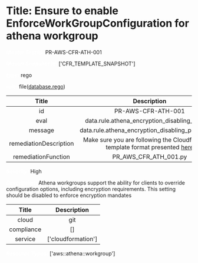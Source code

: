 



# Title: Ensure to enable EnforceWorkGroupConfiguration for athena workgroup


***<font color="white">Master Test Id:</font>*** PR-AWS-CFR-ATH-001

***<font color="white">Master Snapshot Id:</font>*** ['CFR_TEMPLATE_SNAPSHOT']

***<font color="white">type:</font>*** rego

***<font color="white">rule:</font>*** file([database.rego])  
  
  
  
  

|Title|Description|
| :---: | :---: |
|id|PR-AWS-CFR-ATH-001|
|eval|data.rule.athena_encryption_disabling_prevent|
|message|data.rule.athena_encryption_disabling_prevent_err|
|remediationDescription|Make sure you are following the Cloudformation template format presented <a href='https://docs.aws.amazon.com/AWSCloudFormation/latest/UserGuide/aws-resource-docdb-dbcluster.html#cfn-docdb-dbcluster-storageencrypted' target='_blank'>here</a>|
|remediationFunction|PR_AWS_CFR_ATH_001.py|


***<font color="white">Severity:</font>*** High

***<font color="white">Description:</font>*** Athena workgroups support the ability for clients to override configuration options, including encryption requirements. This setting should be disabled to enforce encryption mandates  
  
  

|Title|Description|
| :---: | :---: |
|cloud|git|
|compliance|[]|
|service|['cloudformation']|


***<font color="white">Resource Types:</font>*** ['aws::athena::workgroup']


[database.rego]: https://github.com/prancer-io/prancer-compliance-test/tree/master/aws/iac/database.rego
